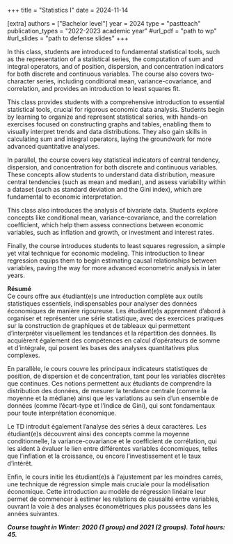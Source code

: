 +++
title = "Statistics I"
date = 2024-11-14

[extra]
authors = ["Bachelor level"]
year = 2024
type = "pastteach"
publication_types = "2022-2023 academic year"
#url_pdf = "path to wp"
#url_slides = "path to defense slides"
+++

In this class, students are introduced to fundamental statistical tools, such as the representation of a statistical series, the computation of sum and integral operators, and of position, dispersion, and concentration indicators for both discrete and continuous variables. The course also covers two-character series, including conditional mean, variance-covariance, and correlation, and provides an introduction to least squares fit.

This class provides students with a comprehensive introduction to essential statistical tools, crucial for rigorous economic data analysis. Students begin by learning to organize and represent statistical series, with hands-on exercises focused on constructing graphs and tables, enabling them to visually interpret trends and data distributions. They also gain skills in calculating sum and integral operators, laying the groundwork for more advanced quantitative analyses.

In parallel, the course covers key statistical indicators of central tendency, dispersion, and concentration for both discrete and continuous variables. These concepts allow students to understand data distribution, measure central tendencies (such as mean and median), and assess variability within a dataset (such as standard deviation and the Gini index), which are fundamental to economic interpretation.

This class also introduces the analysis of bivariate data. Students explore concepts like conditional mean, variance-covariance, and the correlation coefficient, which help them assess connections between economic variables, such as inflation and growth, or investment and interest rates.

Finally, the course introduces students to least squares regression, a simple yet vital technique for economic modeling. This introduction to linear regression equips them to begin estimating causal relationships between variables, paving the way for more advanced econometric analysis in later years. 

**Résumé**    
Ce cours offre aux étudiant(e)s une introduction complète aux outils statistiques essentiels, indispensables pour analyser des données économiques de manière rigoureuse. Les étudiant(e)s apprennent d’abord à organiser et représenter une série statistique, avec des exercices pratiques sur la construction de graphiques et de tableaux qui permettent d’interpréter visuellement les tendances et la répartition des données. Ils acquièrent également des compétences en calcul d’opérateurs de somme et d’intégrale, qui posent les bases des analyses quantitatives plus complexes.

En parallèle, le cours couvre les principaux indicateurs statistiques de position, de dispersion et de concentration, tant pour les variables discrètes que continues. Ces notions permettent aux étudiants de comprendre la distribution des données, de mesurer la tendance centrale (comme la moyenne et la médiane) ainsi que les variations au sein d’un ensemble de données (comme l’écart-type et l’indice de Gini), qui sont fondamentaux pour toute interprétation économique.

Le TD introduit également l’analyse des séries à deux caractères. Les étudiant(e)s découvrent ainsi des concepts comme la moyenne conditionnelle, la variance-covariance et le coefficient de corrélation, qui les aident à évaluer le lien entre différentes variables économiques, telles que l’inflation et la croissance, ou encore l’investissement et le taux d’intérêt.

Enfin, le cours initie les étudiant(e)s à l'ajustement par les moindres carrés, une technique de régression simple mais cruciale pour la modélisation économique. Cette introduction au modèle de régression linéaire leur permet de commencer à estimer les relations de causalité entre variables, ouvrant la voie à des analyses économétriques plus poussées dans les années suivantes. 

***Course taught in Winter: 2020 (1 group) and 2021 (2 groups). Total hours: 45.***
##